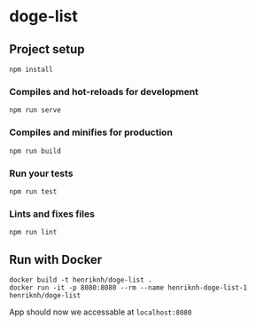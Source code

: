 # doge-list

## Project setup
```
npm install
```

### Compiles and hot-reloads for development
```
npm run serve
```

### Compiles and minifies for production
```
npm run build
```

### Run your tests
```
npm run test
```

### Lints and fixes files
```
npm run lint
```

## Run with Docker

```
docker build -t henriknh/doge-list .
docker run -it -p 8080:8080 --rm --name henriknh-doge-list-1 henriknh/doge-list
```

App should now we accessable at `localhost:8080`
